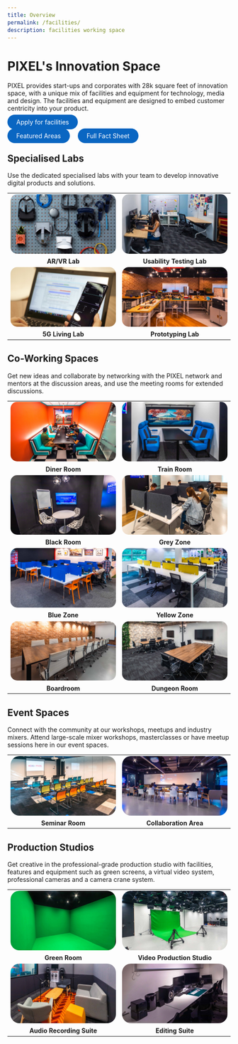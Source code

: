 ```yaml
---
title: Overview
permalink: /facilities/
description: facilities working space
---
```

# PIXEL's Innovation Space
PIXEL provides start-ups and corporates with 28k square feet of innovation space, with a unique mix of facilities and equipment for technology, media and design. The facilities and equipment are designed to embed customer centricity into your product. 

<a href="https://go.gov.sg/preqform" target="_blank" style="background-color: #0A66C2; color: white; text-decoration: none; border-radius: 100px; padding-left: 20px; padding-right: 20px; padding-top:8px; padding-bottom:8px">Apply for facilities</a>

<a href="/facilities/ARVR-lab/"  target="_blank" style="background-color: #0A66C2; color: white; text-decoration: none; border-radius: 100px; padding-left: 20px; padding-right: 20px; padding-top:8px; padding-bottom:8px">Featured Areas</a>&emsp;
<a href="/facilities/Facilities-Specs/fact-sheet/" target="_blank" style="background-color: #0A66C2; color: white; text-decoration: none; border-radius: 100px; padding-left: 20px; padding-right: 20px; padding-top:8px; padding-bottom:8px">Full Fact Sheet</a>
<br>

## Specialised Labs
Use the dedicated specialised labs with your team to develop innovative digital products and solutions.

<table>
    <!-- ROW 1 -->
	<tr>
		<td style="width:50%; border-bottom:none; "><img src="/images/Facilities/Overview/ARVR.jpg" style="border-radius:15px;"></td>
		<td style="width:50%; border-bottom:none; "><img src="/images/Facilities/Overview/Usability%20Testing%20Lab.jpg" style="border-radius:15px;"></td>
	</tr>
	<tr>
		<td style="text-align:center; border-bottom:none;"><b>AR/VR Lab</b></td>
		<td style="text-align:center; border-bottom:none;"><b>Usability Testing Lab</b></td>
	</tr>
    <!-- ROW 2 -->
	<tr>
		<td style="width:50%; border-bottom:none; "><img src="/images/Facilities/Overview/5GLab.jpg" style="border-radius:15px;"></td>
		<td style="width:50%; border-bottom:none; "><img src="/images/Facilities/Overview/Prototyping%20Lab.jpg" style="border-radius:15px;"></td>
	</tr>
	<tr>
		<td style="text-align:center; border-bottom:none;"><b>5G Living Lab</b></td>
		<td style="text-align:center; border-bottom:none;"><b>Prototyping Lab</b></td>
	</tr>
</table>

## Co-Working Spaces
Get new ideas and collaborate by networking with the PIXEL network and mentors at the discussion areas, and use the meeting rooms for extended discussions.

<table>
    <!-- ROW 1 -->
	<tr>
		<td style="width:50%; border-bottom:none; "><img src="/images/Facilities/Overview/Diner%20Room.jpg" style="border-radius:15px;"></td>
		<td style="width:50%; border-bottom:none; "><img src="/images/Facilities/Overview/Train%20Room.jpg" style="border-radius:15px;"></td>
	</tr>
	<tr>
		<td style="text-align:center; border-bottom:none;"><b>Diner Room</b></td>
		<td style="text-align:center; border-bottom:none;"><b>Train Room</b></td>
	</tr>
    <!-- ROW 2 -->
	<tr>
		<td style="width:50%; border-bottom:none; "><img src="/images/Facilities/Overview/Black%20Room.jpg" style="border-radius:15px;"></td>
		<td style="width:50%; border-bottom:none; "><img src="/images/Facilities/Overview/Grey%20Zone.jpg" style="border-radius:15px;"></td>
	</tr>
	<tr>
		<td style="text-align:center; border-bottom:none;"><b>Black Room</b></td>
		<td style="text-align:center; border-bottom:none;"><b>Grey Zone</b></td>
	</tr>
	<!-- ROW 3 -->
	<tr>
		<td style="width:50%; border-bottom:none; "><img src="/images/Facilities/Overview/Blue%20Zone.jpg" style="border-radius:15px;"></td>
		<td style="width:50%; border-bottom:none; "><img src="/images/Facilities/Overview/Yellow%20Zone.jpg" style="border-radius:15px;"></td>
	</tr>
	<tr>
		<td style="text-align:center; border-bottom:none;"><b>Blue Zone</b></td>
		<td style="text-align:center; border-bottom:none;"><b>Yellow Zone</b></td>
	</tr>
	<!-- ROW 4 -->
	<tr>
		<td style="width:50%; border-bottom:none; "><img src="/images/Facilities/Overview/Boardroom.jpg" style="border-radius:15px;"></td>
		<td style="width:50%; border-bottom:none; "><img src="/images/Facilities/Overview/Dungeon%20Room.jpg" style="border-radius:15px;"></td>
	</tr>
	<tr>
		<td style="text-align:center; border-bottom:none;"><b>Boardroom</b></td>
		<td style="text-align:center; border-bottom:none;"><b>Dungeon Room</b></td>
	</tr>
</table>
			
## Event Spaces
Connect with the community at our workshops, meetups and industry mixers. Attend large-scale mixer workshops, masterclasses or have meetup sessions here in our event spaces.

<table>
    <!-- ROW 1 -->
	<tr>
		<td style="width:50%; border-bottom:none; "><img src="/images/Facilities/Overview/Seminar%20Room.jpg" style="border-radius:20px;"></td>
		<td style="width:50%; border-bottom:none; "><img src="/images/Facilities/Overview/Collaboration%20Area.jpg" style="border-radius:20px;"></td>
	</tr>
	<tr>
		<td style="text-align:center; border-bottom:none;"><b>Seminar Room</b></td>
		<td style="text-align:center; border-bottom:none;"><b>Collaboration Area</b></td>
	</tr>
</table>

## Production Studios 
Get creative in the professional-grade production studio with facilities, features and equipment such as green screens, a virtual video system, professional cameras and a camera crane system.
<table>
    <!-- ROW 1 -->
	<tr>
		<td style="width:50%; border-bottom:none; "><img src="/images/Facilities/Overview/Green%20Room.jpg" style="border-radius:20px;"></td>
		<td style="width:50%; border-bottom:none; "><img src="/images/Facilities/Overview/Video%20Production%20Studio.jpg" style="border-radius:20px;"></td>
	</tr>
	<tr>
		<td style="text-align:center; border-bottom:none;"><b>Green Room</b></td>
		<td style="text-align:center; border-bottom:none;"><b>Video Production Studio</b></td>
	</tr>
    <!-- ROW 2 -->
	<tr>
		<td style="width:50%; border-bottom:none; "><img src="/images/Facilities/Overview/Audio%20Recording%20Suite.jpg" style="border-radius:20px;"></td>
		<td style="width:50%; border-bottom:none; "><img src="/images/Facilities/Overview/Editing%20Suites.jpg" style="border-radius:20px;"></td>
	</tr>
	<tr>
		<td style="text-align:center; border-bottom:none;"><b>Audio Recording Suite</b></td>
		<td style="text-align:center; border-bottom:none;"><b>Editing Suite</b></td>
	</tr>
</table>